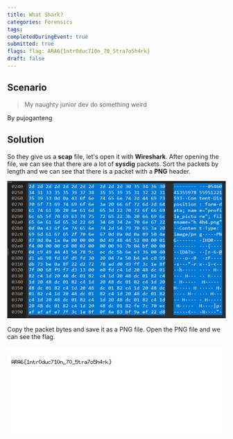 ```yaml
---
title: What Shark?
categories: Forensics
tags: 
completedDuringEvent: true
submitted: true
flags: flag: ARA6{1ntr0duc710n_70_5tra7o5h4rk}
draft: false
---
```

## Scenario

> My naughty junior dev do something weird

By pujoganteng

## Solution

So they give us a **scap** file, let's open it with **Wireshark**. After opening the file, we can see that there are a lot of **sysdig** packets. Sort the packets by length and we can see that there is a packet with a **PNG** header. 

![alt text](image.png)

Copy the packet bytes and save it as a PNG file. Open the PNG file and we can see the flag.

![alt text](download.png)
